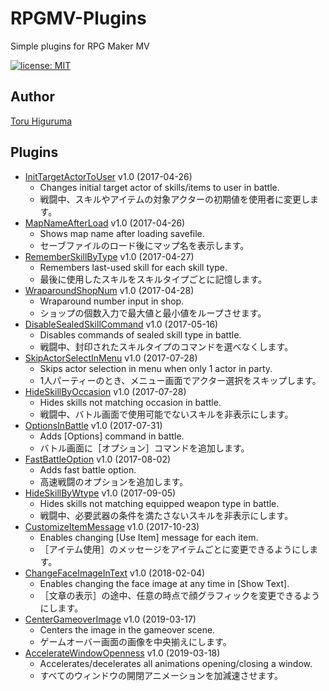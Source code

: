 # RPGMV-Plugins
Simple plugins for RPG Maker MV

[![license: MIT](https://img.shields.io/badge/license-MIT-blue.svg)](/LICENSE)

## Author
[Toru Higuruma](https://github.com/neofuji)

## Plugins
- [InitTargetActorToUser](/battle/InitTargetActorToUser.js) v1.0 (2017-04-26)
  - Changes initial target actor of skills/items to user in battle.
  - 戦闘中、スキルやアイテムの対象アクターの初期値を使用者に変更します。
- [MapNameAfterLoad](/map/MapNameAfterLoad.js) v1.0 (2017-04-26)
  - Shows map name after loading savefile.
  - セーブファイルのロード後にマップ名を表示します。
- [RememberSkillByType](/system/RememberSkillByType.js) v1.0 (2017-04-27)
  - Remembers last-used skill for each skill type.
  - 最後に使用したスキルをスキルタイプごとに記憶します。
- [WraparoundShopNum](/menu/WraparoundShopNum.js) v1.0 (2017-04-28)
  - Wraparound number input in shop.
  - ショップの個数入力で最大値と最小値をループさせます。
- [DisableSealedSkillCommand](/battle/DisableSealedSkillCommand.js) v1.0 (2017-05-16)
  - Disables commands of sealed skill type in battle.
  - 戦闘中、封印されたスキルタイプのコマンドを選べなくします。
- [SkipActorSelectInMenu](/menu/SkipActorSelectInMenu.js) v1.0 (2017-07-28)
  - Skips actor selection in menu when only 1 actor in party.
  - 1人パーティーのとき、メニュー画面でアクター選択をスキップします。
- [HideSkillByOccasion](/battle/HideSkillByOccasion.js) v1.0 (2017-07-28)
  - Hides skills not matching occasion in battle.
  - 戦闘中、バトル画面で使用可能でないスキルを非表示にします。
- [OptionsInBattle](/battle/OptionsInBattle.js) v1.0 (2017-07-31)
  - Adds [Options] command in battle.
  - バトル画面に［オプション］コマンドを追加します。
- [FastBattleOption](/battle/FastBattleOption.js) v1.0 (2017-08-02)
  - Adds fast battle option.
  - 高速戦闘のオプションを追加します。
- [HideSkillByWtype](/battle/HideSkillByWtype.js) v1.0 (2017-09-05)
  - Hides skills not matching equipped weapon type in battle.
  - 戦闘中、必要武器の条件を満たさないスキルを非表示にします。
- [CustomizeItemMessage](/battle/CustomizeItemMessage.js) v1.0 (2017-10-23)
  - Enables changing [Use Item] message for each item.
  - ［アイテム使用］のメッセージをアイテムごとに変更できるようにします。
- [ChangeFaceImageInText](/event/ChangeFaceImageInText.js) v1.0 (2018-02-04)
  - Enables changing the face image at any time in [Show Text].
  - ［文章の表示］の途中、任意の時点で顔グラフィックを変更できるようにします。
- [CenterGameoverImage](/event/CenterGameoverImage.js) v1.0 (2019-03-17)
  - Centers the image in the gameover scene.
  - ゲームオーバー画面の画像を中央揃えにします。
- [AccelerateWindowOpenness](/system/AccelerateWindowOpenness.js) v1.0 (2019-03-18)
  - Accelerates/decelerates all animations opening/closing a window.
  - すべてのウィンドウの開閉アニメーションを加減速させます。
